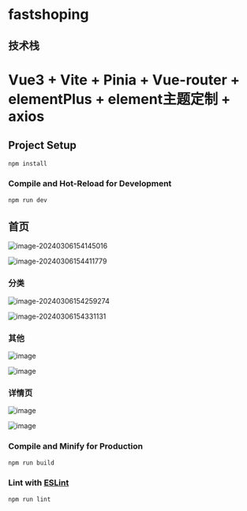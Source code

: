# fastshoping

## 技术栈
# Vue3 + Vite + Pinia + Vue-router + elementPlus + element主题定制 + axios

## Project Setup

```sh
npm install
```

### Compile and Hot-Reload for Development

```sh
npm run dev
```

## 首页
![image-20240306154145016](https://github.com/Hepengzhu/FastShoping/assets/120250850/9994ecc7-e6f7-4ae4-be15-c24015a8e9f7)

![image-20240306154411779](https://github.com/Hepengzhu/FastShoping/assets/120250850/80b06735-bb8e-4402-9d77-14a4af54efdf)


### 分类
![image-20240306154259274](https://github.com/Hepengzhu/FastShoping/assets/120250850/e5749175-d6cc-4b66-b4a8-0dda1c50baa2)

![image-20240306154331131](https://github.com/Hepengzhu/FastShoping/assets/120250850/4f4631e8-f770-4995-9295-d563e7d52595)



### 其他

![image](https://github.com/Hepengzhu/FastShoping/assets/120250850/5a2b4548-5d46-4714-880e-3401d8cb154a)

![image](https://github.com/Hepengzhu/FastShoping/assets/120250850/636c6580-96e1-4823-9736-f7037e0a05d6)


### 详情页
![image](https://github.com/Hepengzhu/FastShoping/assets/120250850/f52afcf1-3bd5-4c64-8b84-432711de0ea4)

![image](https://github.com/Hepengzhu/FastShoping/assets/120250850/eec15ffb-ff69-4bdc-b5b4-434c1b75526a)


### Compile and Minify for Production

```sh
npm run build
```

### Lint with [ESLint](https://eslint.org/)

```sh
npm run lint
```
